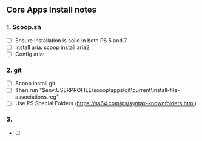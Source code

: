 ## Core Apps Install notes

### 1. Scoop.sh
- [ ] Ensure installation is solid in both PS 5 and 7
- [ ] Install aria: scoop install aria2
- [ ] Config aria:

### 2. git
- [ ] Scoop install git
- [ ] Then run "$env:USERPROFILE\scoop\apps\git\current\install-file-associations.reg"
- [ ] Use PS Special Folders (https://ss64.com/ps/syntax-knownfolders.html)

### 3. 
- [ ] 

